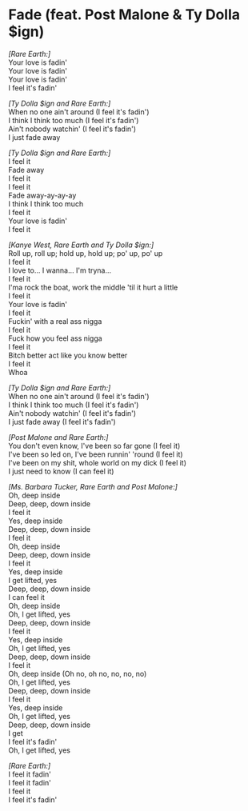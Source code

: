 # Fade (feat. Post Malone & Ty Dolla $ign)

_[Rare Earth:]_  
Your love is fadin'  
Your love is fadin'  
Your love is fadin'  
I feel it's fadin'  

_[Ty Dolla $ign and Rare Earth:]_  
When no one ain't around (I feel it's fadin')  
I think I think too much (I feel it's fadin')  
Ain't nobody watchin' (I feel it's fadin')  
I just fade away  

_[Ty Dolla $ign and Rare Earth:]_  
I feel it  
Fade away  
I feel it  
I feel it  
Fade away-ay-ay-ay  
I think I think too much  
I feel it  
Your love is fadin'  
I feel it  

_[Kanye West, Rare Earth and Ty Dolla $ign:]_  
Roll up, roll up; hold up, hold up; po' up, po' up  
I feel it  
I love to… I wanna… I'm tryna…  
I feel it  
I'ma rock the boat, work the middle 'til it hurt a little  
I feel it  
Your love is fadin'  
I feel it  
Fuckin' with a real ass nigga  
I feel it  
Fuck how you feel ass nigga  
I feel it  
Bitch better act like you know better  
I feel it  
Whoa  

_[Ty Dolla $ign and Rare Earth:]_  
When no one ain't around (I feel it's fadin')  
I think I think too much (I feel it's fadin')  
Ain't nobody watchin' (I feel it's fadin')  
I just fade away (I feel it's fadin')  

_[Post Malone and Rare Earth:]_  
You don't even know, I've been so far gone (I feel it)  
I've been so led on, I've been runnin' 'round (I feel it)  
I've been on my shit, whole world on my dick (I feel it)  
I just need to know (I can feel it)  

_[Ms. Barbara Tucker, Rare Earth and Post Malone:]_  
Oh, deep inside  
Deep, deep, down inside  
I feel it  
Yes, deep inside  
Deep, deep, down inside  
I feel it  
Oh, deep inside  
Deep, deep, down inside  
I feel it  
Yes, deep inside  
I get lifted, yes  
Deep, deep, down inside  
I can feel it  
Oh, deep inside  
Oh, I get lifted, yes  
Deep, deep, down inside  
I feel it  
Yes, deep inside  
Oh, I get lifted, yes  
Deep, deep, down inside  
I feel it  
Oh, deep inside (Oh no, oh no, no, no, no)  
Oh, I get lifted, yes  
Deep, deep, down inside  
I feel it  
Yes, deep inside  
Oh, I get lifted, yes  
Deep, deep, down inside  
I get  
I feel it's fadin'  
Oh, I get lifted, yes  

_[Rare Earth:]_  
I feel it fadin'  
I feel it fadin'  
I feel it  
I feel it's fadin'
